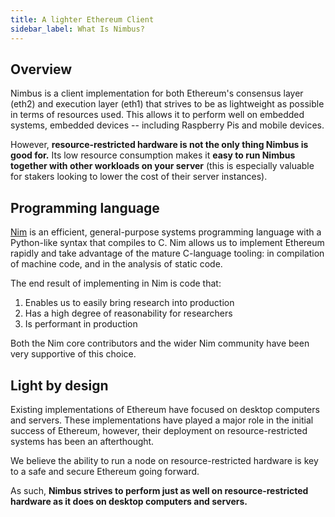 ```yaml
---
title: A lighter Ethereum Client
sidebar_label: What Is Nimbus?
---
```


## Overview

Nimbus is a client implementation for both Ethereum's consensus layer (eth2) and execution layer (eth1) that strives to be as lightweight as possible in terms of resources used. This allows it to perform well on embedded systems, embedded devices -- including Raspberry Pis and mobile devices.

However, **resource-restricted hardware is not the only thing Nimbus is good for.** Its low resource consumption makes it **easy to run Nimbus together with other workloads on your server** (this is especially valuable for stakers looking to lower the cost of their server instances).


## Programming language

[Nim](https://nim-lang.org/) is an efficient, general-purpose systems programming language with a Python-like syntax that compiles to C. Nim allows us to implement Ethereum rapidly and take advantage of the mature C-language tooling: in compilation of machine code, and in the analysis of static code.

The end result of implementing in Nim is code that:

1.  Enables us to easily bring research into production
2.  Has a high degree of reasonability for researchers
3.  Is performant in production

Both the Nim core contributors and the wider Nim community have been very supportive of this choice.


## Light by design


Existing implementations of Ethereum have focused on desktop computers and servers. These implementations have played a major role in the initial success of Ethereum, however, their deployment on resource-restricted systems has been an afterthought. 

We believe the ability to run a node on resource-restricted hardware is key to a safe and secure Ethereum going forward.

As such, **Nimbus strives to perform just as well on resource-restricted hardware as it does on desktop computers and servers.**
